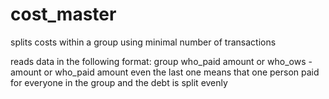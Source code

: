# cost_master
splits costs within a group using minimal number of transactions


reads data in the following format:
group <members divided with space>
who_paid amount
or 
who_ows -amount
or
who_paid amount even
the last one means that one person paid for everyone in the group and the debt is split evenly

